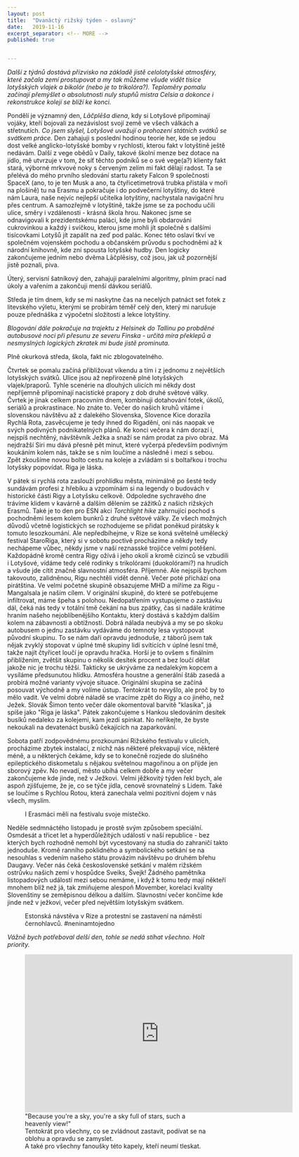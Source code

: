 ```yaml
---
layout: post
title:  "Dvanáctý rižský týden - oslavný"
date:   2019-11-16
excerpt_separator: <!-- MORE -->
published: true


---
```


<p class="intro"><i><span class="dropcap">D</span>alší z týdnů dostává přízvisko na základě jistě celolotyšské atmosféry, které začala zemí prostupovat a my tak můžeme všude vidět tisíce lotyšských vlajek a bikolór (nebo je to trikolóra?). Teploměry pomalu začínají přemýšlet o absolutnosti nuly stupňů mistra Celsia a dokonce i rekonstrukce kolejí se blíží ke konci.</i></p>
<!-- MORE --> 

Pondělí je významný den, *Lāčplēša diena*, kdy si Lotyšové připomínají vojáky, kteří bojovali za nezávislost svojí země ve všech válkách a střetnutích. _Co jsem slyšel, Lotyšové uvažují o prohození státních svátků se svátkem práce._ Den zahajuji s poslední hodinou teorie her, kde se jedou dost velké anglicko-lotyšské bomby v rychlosti, kterou fakt v lotyštině ještě nedávám. Další z vege obědů v Daily, takové školní menze bez dotace na jídlo, mě utvrzuje v tom, že síť těchto podniků se o své vege(a?) klienty fakt stará, výborné mrkvové noky s červeným zelím mi fakt dělají radost. Ta se přelévá do mého prvního sledování startu rakety Falcon 9 společnosti SpaceX (ano, to je ten Musk a ano, ta čtyřicetimetrová trubka přistála v moři na plošině) tu na Erasmu a  pokračuje i do podvečerní lotyštiny, do které nám Laura, naše nejvíc nejlepší učitelka lotyštiny, nachystala navigační hru přes centrum. A samozřejmě v lotyštině, takže jsme se za pochodu učili ulice, směry i vzdálenosti - krásná škola hrou. Nakonec jsme se odnavigovali k prezidentskému paláci, kde jsme byli obdarováni cukrovinkou a každý i svíčkou, kterou jsme mohli jít společně s dalšími tisícovkami Lotyšů jít zapálit na zeď pod palác. Konec této oslaví tkví ve společném vojenském pochodu a občanském průvodu s pochodněmi až k národní knihovně, kde zní spousta lotyšské hudby. Den logicky zakončujeme jedním nebo dvěma Lāčplēsisy, což jsou, jak už pozornější jistě poznali, piva.

Úterý, servisní šatníkový den, zahajuji paralelními algoritmy, plním prací nad úkoly a vařením a zakončuji menší dávkou seriálů.

Středa je tím dnem, kdy se mi naskytne čas na necelých patnáct set fotek z litevského výletu, kterými se probírám téměř celý den, který mi narušuje pouze přednáška z výpočetní složitosti a lekce lotyštiny. 

_Blogování dále pokračuje na trajektu z Helsinek do Tallinu po probděné autobusové noci při přesunu ze severu Finska - určitá míra překlepů a nesmyslných logických zkratek mi bude jistě prominuta._

Plně okurková středa, škola, fakt nic zblogovatelného.

Čtvrtek se pomalu začíná přibližovat víkendu a tím i z jednomu z největších lotyšských svátků. Ulice jsou až nepřirozeně plné lotyšských vlajek/praporů. Tyhle scenérie na dlouhých ulicích mi někdy dost nepříjemně připomínají nacistické prapory z dob druhé světové války. Čvrtek je jinak celkem pracovním dnem, kombinuji dotahování fotek, úkolů, seriálů a prokrastinace. No znáte to. Večer do našich kruhů vítáme i slovenskou návštěvu až z dalekého Slovenska, Slovence Kice dorazila Rychlá Rota, zasvěcujeme je tedy ihned do Rigadění, oni nás naopak ve svých podivných podnikatelných plánů. Ke konci večera k nám dorazí i, nejspíš nechtěný, návštěvník Ježka a snaží se nám prodat za pivo obraz. Má nejdražší Siri mu dává přesně pět minut, které vyčerpá především podivným koukáním kolem nás, takže se s ním loučíme a následně i mezi s sebou. Zpět zkoušíme novou bolto cestu na koleje a zvládám si s boltařkou i trochu lotyšsky popovídat. Riga je láska.

V pátek si rychlá rota zaslouží prohlídku města, minimálně po šesté tedy sundávám profesi z hřebíku a vzpomínám si na legendy o budovách v historické části Rigy a Lotyšsku celkově. Odpoledne sychravého dne trávíme klidem v kavárně a dalším dělením se zážitků z našich rižských Erasmů. Také je to den pro ESN akci _Torchlight hike_ zahrnující pochod s pochodněmi lesem kolem bunkrů z druhé světové války. Ze všech možných důvodů včetně logistických se rozhodujeme se přidat poněkud pirátsky k tomuto lesozkoumání. Ale nepředbíhejme, v Rize se koná světelně umělecký festival StaroRiga, který si v sobotu poctivě procházíme a někdy tedy nechápeme vůbec, někdy jsme v naší reznasské trojičce velmi potěšeni. Každopádně kromě centra Rigy ožívá i jeho okolí a kromě cizinců se vzbudili i Lotyšové, vídáme tedy celé rodinky s trikolórami (duokolórami?) na hrudích a všude jde cítit značně slavnostní atmosféra. Příjemné. Ale nejspíš bychom takovouto, zalidněnou, Rigu nechtěli vidět denně. Večer poté přichází ona pirátština. Ve velmi početné skupině obsazujeme MHD a míříme za Rigu - Mangalsala je naším cílem. V originální skupině, do které se potřebujeme infiltrovat, máme špeha s polohou. Nedopatřením vystupujeme o zastávku dál, čeká nás tedy v totální tmě čekání na bus zpátky, čas si nadále krátíme hraním našeho nejoblíbenějšího Kontaktu, který dostává s každým dalším kolem na zábavnosti a obtížnosti. Dobrá nálada neubývá a my se po skoku autobusem o jednu zastávku vydáváme do temnoty lesa vystopovat původní skupinu. To se nám daří opravdu jednoduše, z táborů jsem tak nějak zvyklý stopovat v úplné tmě skupiny lidí svítících v úplné lesní tmě, takže najít čtyřicet loučí je opravdu hračka. Horší je to ovšem s finálním přiblížením, zvětšit skupinu o několik desítek procent a bez loučí dělat jakože nic je trochu těžší. Takticky se ukrýváme za nedalekým kopcem a vysíláme předsunutou hlídku. Atmosféra houstne a generální štáb zasedá a probírá možné varianty vývoje situace. Originální skupina se začíná posouvat východně a my volíme ústup. Tentokrát to nevyšlo, ale proč by to mělo vadit. Ve velmi dobré náladě se vracíme zpět do Rigy a co jiného, než Ježek. Slovák Šimon tento večer dále okomentoval barvitě "klasika", já spíše jako "Riga je láska". Pátek zakončujeme s Hankou sledováním desítek busíků nedaleko za kolejemi, kam jezdí spinkat. No neříkejte, že byste nekoukali na devatenáct busíků čekajících na zaparkování. 

Sobota patří zodpovědnému prozkoumání Rižského festivalu v ulicích, procházíme zbytek instalací, z nichž nás některé překvapují více, některé méně, a u některých čekáme, kdy se to konečně rozjede do slušného epileptického diskometalu s nějakou světelnou magořinou a on přijde jen sborový zpěv. No nevadí, město ubíhá celkem dobře a my večer zakončujeme kde jinde, než v Ježkovi. Velmi jěžkovitý týden řekl bych, ale aspoň zjišťujeme, že je, co se týče jídla, cenově srovnatelný s Lidem. Také se loučíme s Rychlou Rotou, která zanechala velmi pozitivní dojem v nás všech, myslím.

<figure> 
 <img src="{{ site.baseurl }}/assets/img/IMG_0118.jpg" alt="" class="img-center"> 
   <figcaption>I Erasmáci měli na festivalu svoje místečko.</figcaption>
 </figure>

Neděle sedmnáctého listopadu je prostě svým způsobem speciální. Osmdesát a třicet let a hyperdůležitých událostí v naší republice - bez kterých bych rozhodně nemohl být vycestovaný na studia do zahraničí takto jednoduše. Kromě ranního poklidného a symbolického setkání se na nesouhlas s vedením našeho státu provázím návštěvu po druhém břehu Daugavy. Večer nás čeká československé setkání v malém rižském ostrůvku našich zemí v hospůdce Sveiks, Švejk! Žádného pamětníka listopadových událostí mezi sebou nemáme, i když k tomu tedy mají někteří mnohem blíž než já, tak zmiňujeme alespoň Movember, korelaci kvality Slovenštiny se zeměpisnou délkou a dalším. Slavnostní večer končíme kde jinde než v ježkovi, večer před největším lotyšským svátkem. 

<figure> 
 <img src="{{ site.baseurl }}/assets/img/IMG_1907.JPG" alt="" class="img-center"> 
   <figcaption>Estonská návstěva v Rize a protestní se zastavení na náměstí černohlavců. #neninamtojedno</figcaption>
 </figure>

_Vážně bych potřeboval delší den, tohle se nedá stíhat všechno. Holt priority._  





<figure>
	<iframe width="610" height="360" class="img-center d-block"
	src="https://www.youtube.com/embed/zp7NtW_hKJI"
	frameborder="0"></iframe>
	<figcaption>
        "Because you're a sky, you're a sky full of stars, such a heavenly view!" <br>
        Tentokrát pro všechny, co se zvládnout zastavit, podívat se na oblohu a opravdu se zamyslet.  <br> 
        A také pro všechny fanoušky této kapely, kteří neumí tleskat.
	</figcaption>
</figure>   

